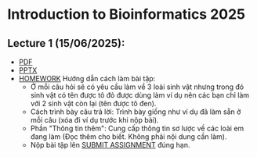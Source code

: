 # Introduction to Bioinformatics 2025

## Lecture 1 (15/06/2025):
- [PDF](https://github.com/luuloi/Introduction_to_Bioinformatics_2025/blob/main/lecture_1/BI_L1_Introduction_1%20slide.pdf)
- [PPTX](https://github.com/luuloi/Introduction_to_Bioinformatics_2025/blob/main/lecture_1/Lecture_overview_2025June15.pptx)
- [HOMEWORK](https://docs.google.com/document/d/14HNZgMkHIMdSq10fiRocndonEhib3gK0/edit#heading=h.xcckyre9e6m6)
Hướng dẫn cách làm bài tập:
  + Ở mỗi câu hỏi sẽ có yêu cầu làm về 3 loài sinh vật nhưng trong đó sinh vật có tên được tô đỏ được dùng làm ví dụ nên các bạn chỉ làm với 2 sinh vật còn lại (tên được tô đen).
  + Cách trình bày câu trả lời: Trình bày giống như ví dụ đã làm sẵn ở mỗi câu (xóa đi ví dụ trước khi nộp bài).
  + Phần "Thông tin thêm": Cung cấp thông tin sơ lược về các loài em đang làm (Đọc thêm cho biết. Không phải nội dung cần làm).
  + Nộp bài tập lên [SUBMIT ASSIGNMENT](https://forms.gle/kpfBX2ij8WqmWE5u5) đúng hạn.

